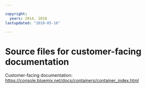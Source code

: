 ```yaml
---

copyright:
  years: 2014, 2018
lastupdated: "2018-05-16"

---
```



# Source files for customer-facing documentation

Customer-facing documentation: https://console.bluemix.net/docs/containers/container_index.html



